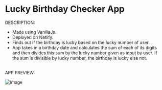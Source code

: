 # Lucky Birthday Checker App


DESCRIPTION:
- Made using VanillaJs.
- Deployed on Netlify.
- Finds out if the birthday is lucky based on the lucky number of user.
- App takes in a birthday date and calculates the sum of each of its digits and then divides this sum by the lucky number given as input by user. If the sum is divisible by lucky number, the birthday is lucky else not.


<br>
APP PREVIEW:
<br>

![image](https://user-images.githubusercontent.com/64693025/133596528-15227576-b003-44f1-9006-e00aaf9c450f.png)



